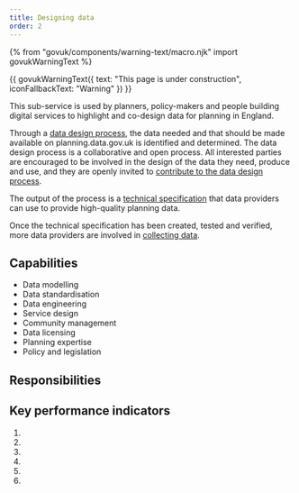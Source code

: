 ```yaml
---
title: Designing data
order: 2
---
```

{% from "govuk/components/warning-text/macro.njk" import govukWarningText %}

{{ govukWarningText({
  text: "This page is under construction",
  iconFallbackText: "Warning"
}) }}

This sub-service is used by planners, policy-makers and people building digital services to highlight and co-design data for planning in England.

Through a [data design process](https://design.planning.data.gov.uk/data-design-process), the data needed and that should be made available on planning.data.gov.uk is identified and determined. The data design process is a collaborative and open process. All interested parties are encouraged to be involved in the design of the data they need, produce and use, and they are openly invited to [contribute to the data design process](https://design.planning.data.gov.uk/how-to-contribute).

The output of the process is a [technical specification](https://digital-land.github.io/data-standards/what-are-technical-specifications) that data providers can use to provide high-quality planning data. 

Once the technical specification has been created, tested and verified, more data providers are involved in [collecting data](/what-we-do/collecting-data/).

## Capabilities

- Data modelling
- Data standardisation
- Data engineering
- Service design
- Community management
- Data licensing
- Planning expertise
- Policy and legislation

## Responsibilities

## Key performance indicators

1. 
2. 
3. 
4. 
5. 
6. 